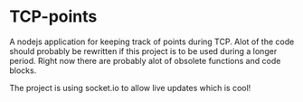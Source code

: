 # TCP-points

A nodejs application for keeping track of points during TCP. Alot of the code should probably be rewritten if this project is to be used during a longer period. Right now there are probably alot of obsolete functions and code blocks.

The project is using socket.io to allow live updates which is cool!
